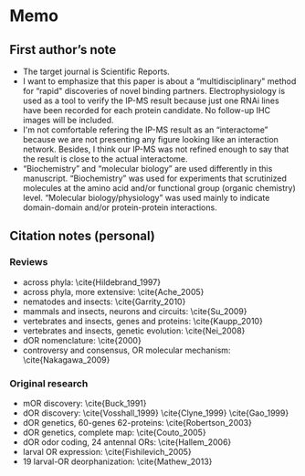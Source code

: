 # Memo
## First author’s note
* The target journal is Scientific Reports.
* I want to emphasize that this paper is about a “multidisciplinary" method for “rapid" discoveries of novel binding partners. Electrophysiology is used as a tool to verify the IP-MS result because just one RNAi lines have been recorded for each protein candidate. No follow-up IHC images will be included.
* I'm not comfortable refering the IP-MS result as an “interactome” because we are not presenting any figure looking like an interaction network. Besides, I think our IP-MS was not refined enough to say that the result is close to the actual interactome.
* “Biochemistry” and “molecular biology” are used differently in this manuscript. “Biochemistry” was used for experiments that scrutinized molecules at the amino acid and/or functional group (organic chemistry) level. “Molecular biology/physiology” was used mainly to indicate domain-domain and/or protein-protein interactions.

## Citation notes (personal)

### Reviews
* across phyla: \cite{Hildebrand_1997}
* across phyla, more extensive: \cite{Ache_2005}
* nematodes and insects: \cite{Garrity_2010}
* mammals and insects, neurons and circuits: \cite{Su_2009}
* vertebrates and insects, genes and proteins: \cite{Kaupp_2010}
* vertebrates and insects, genetic evolution: \cite{Nei_2008}
* dOR nomenclature: \cite{2000}
* controversy and consensus, OR molecular mechanism: \cite{Nakagawa_2009}

### Original research
* mOR discovery: \cite{Buck_1991}
* dOR discovery: \cite{Vosshall_1999} \cite{Clyne_1999} \cite{Gao_1999}
* dOR genetics, 60-genes 62-proteins: \cite{Robertson_2003}
* dOR genetics, complete map: \cite{Couto_2005}
* dOR odor coding, 24 antennal ORs: \cite{Hallem_2006}
* larval OR expression: \cite{Fishilevich_2005}
* 19 larval-OR deorphanization: \cite{Mathew_2013}
